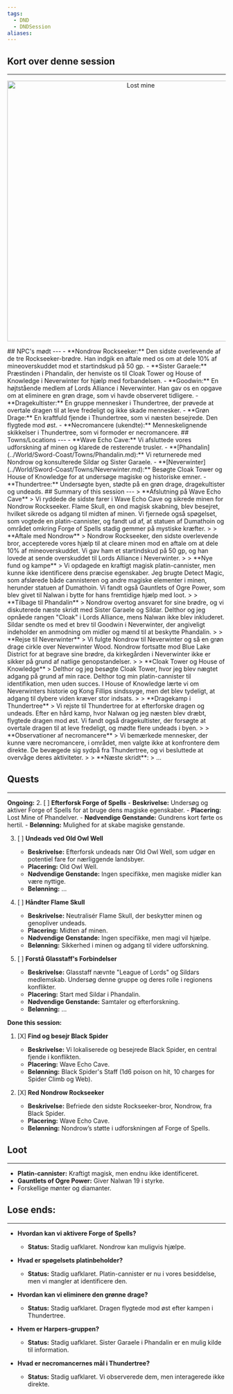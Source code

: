 ```yaml
---
tags:
  - DND
  - DNDSession
aliases:
---
```

## Kort over denne session
---

<p align="center">
<img src="https://static.wikia.nocookie.net/forgottenrealms/images/8/81/WaveEcho.png/revision/latest?cb=20191022161931" alt="Lost mine" width="600"/>
</p>
## NPC's mødt
---
- **Nondrow Rockseeker:** Den sidste overlevende af de tre Rockseeker-brødre. Han indgik en aftale med os om at dele 10% af mineoverskuddet mod et startindskud på 50 gp.
- **Sister Garaele:** Præstinden i Phandalin, der henviste os til Cloak Tower og House of Knowledge i Neverwinter for hjælp med forbandelsen.
- **Goodwin:** En højtstående medlem af Lords Alliance i Neverwinter. Han gav os en opgave om at eliminere en grøn drage, som vi havde observeret tidligere.
- **Dragekultister:** En gruppe mennesker i Thundertree, der prøvede at overtale dragen til at leve fredeligt og ikke skade mennesker.
- **Grøn Drage:** En kraftfuld fjende i Thundertree, som vi næsten besejrede. Den flygtede mod øst.
- **Necromancere (ukendte):** Menneskelignende skikkelser i Thundertree, som vi formoder er necromancere.
## Towns/Locations
---
- **Wave Echo Cave:** Vi afsluttede vores udforskning af minen og klarede de resterende trusler.
- **[Phandalin](../World/Sword-Coast/Towns/Phandalin.md):** Vi returnerede med Nondrow og konsulterede Sildar og Sister Garaele.
- **[Neverwinter](../World/Sword-Coast/Towns/Neverwinter.md):** Besøgte Cloak Tower og House of Knowledge for at undersøge magiske og historiske emner.
- **Thundertree:** Undersøgte byen, stødte på en grøn drage, dragekultister og undeads.
## Summary of this session
---
> **Afslutning på Wave Echo Cave**  
> Vi ryddede de sidste farer i Wave Echo Cave og sikrede minen for Nondrow Rockseeker. Flame Skull, en ond magisk skabning, blev besejret, hvilket sikrede os adgang til midten af minen. Vi fjernede også spøgelset, som vogtede en platin-cannister, og fandt ud af, at statuen af Dumathoin og området omkring Forge of Spells stadig gemmer på mystiske kræfter.
> 
> **Aftale med Nondrow**  
> Nondrow Rockseeker, den sidste overlevende bror, accepterede vores hjælp til at cleare minen mod en aftale om at dele 10% af mineoverskuddet. Vi gav ham et startindskud på 50 gp, og han lovede at sende overskuddet til Lords Alliance i Neverwinter.
> 
> **Nye fund og kampe**  
> Vi opdagede en kraftigt magisk platin-cannister, men kunne ikke identificere dens præcise egenskaber. Jeg brugte Detect Magic, som afslørede både cannisteren og andre magiske elementer i minen, herunder statuen af Dumathoin. Vi fandt også Gauntlets of Ogre Power, som blev givet til Nalwan i bytte for hans fremtidige hjælp med loot.
> 
> **Tilbage til Phandalin**  
> Nondrow overtog ansvaret for sine brødre, og vi diskuterede næste skridt med Sister Garaele og Sildar. Delthor og jeg opnåede rangen "Cloak" i Lords Alliance, mens Nalwan ikke blev inkluderet. Sildar sendte os med et brev til Goodwin i Neverwinter, der angiveligt indeholder en anmodning om midler og mænd til at beskytte Phandalin.
> 
> **Rejse til Neverwinter**  
> Vi fulgte Nondrow til Neverwinter og så en grøn drage cirkle over Neverwinter Wood. Nondrow fortsatte mod Blue Lake District for at begrave sine brødre, da kirkegården i Neverwinter ikke er sikker på grund af natlige genopstandelser.
> 
> **Cloak Tower og House of Knowledge**  
> Delthor og jeg besøgte Cloak Tower, hvor jeg blev nægtet adgang på grund af min race. Delthor tog min platin-cannister til identifikation, men uden succes. I House of Knowledge lærte vi om Neverwinters historie og Kong Fillips sindssyge, men det blev tydeligt, at adgang til dybere viden kræver stor indsats.
> 
> **Dragekamp i Thundertree**  
> Vi rejste til Thundertree for at efterforske dragen og undeads. Efter en hård kamp, hvor Nalwan og jeg næsten blev dræbt, flygtede dragen mod øst. Vi fandt også dragekultister, der forsøgte at overtale dragen til at leve fredeligt, og mødte flere undeads i byen.
> 
> **Observationer af necromancere**  
> Vi bemærkede mennesker, der kunne være necromancere, i området, men valgte ikke at konfrontere dem direkte. De bevægede sig sydpå fra Thundertree, og vi besluttede at overvåge deres aktiviteter.
> 
> **Næste skridt**:
> ...


## Quests 
---
**Ongoing:**
2. [ ] **Efterforsk Forge of Spells**
	- **Beskrivelse:** Undersøg og aktiver Forge of Spells for at bruge dens magiske egenskaber.
	- **Placering:** Lost Mine of Phandelver.
	- **Nødvendige Genstande:** Gundrens kort førte os hertil.
	- **Belønning:** Mulighed for at skabe magiske genstande.

3. [ ] **Undeads ved Old Owl Well**
	- **Beskrivelse:** Efterforsk undeads nær Old Owl Well, som udgør en potentiel fare for nærliggende landsbyer.
	- **Placering:** Old Owl Well.
	- **Nødvendige Genstande:** Ingen specifikke, men magiske midler kan være nyttige.
	- **Belønning:** ...

4. [ ] **Håndter Flame Skull**
	- **Beskrivelse:** Neutralisér Flame Skull, der beskytter minen og genopliver undeads.
	- **Placering:** Midten af minen.
	- **Nødvendige Genstande:** Ingen specifikke, men magi vil hjælpe.
	- **Belønning:** Sikkerhed i minen og adgang til videre udforskning.

5. [ ] **Forstå Glasstaff's Forbindelser**
	- **Beskrivelse:** Glasstaff nævnte "League of Lords" og Sildars medlemskab. Undersøg denne gruppe og deres rolle i regionens konflikter.
	- **Placering:** Start med Sildar i Phandalin.
	- **Nødvendige Genstande:** Samtaler og efterforskning.
	- **Belønning:** ...
	
 **Done this session:**
1. [X] **Find og besejr Black Spider**
	- **Beskrivelse:** Vi lokaliserede og besejrede Black Spider, en central fjende i konflikten.
	- **Placering:** Wave Echo Cave.
	- **Belønning:** Black Spider's Staff (1d6 poison on hit, 10 charges for Spider Climb og Web).

2. [X] **Red Nondrow Rockseeker**
	- **Beskrivelse:** Befriede den sidste Rockseeker-bror, Nondrow, fra Black Spider.
	- **Placering:** Wave Echo Cave.
	- **Belønning:** Nondrow’s støtte i udforskningen af Forge of Spells.

## Loot
---
- **Platin-cannister:** Kraftigt magisk, men endnu ikke identificeret.
- **Gauntlets of Ogre Power:** Giver Nalwan 19 i styrke.
- Forskellige mønter og diamanter.

## Lose ends:
---
- **Hvordan kan vi aktivere Forge of Spells?**
    - **Status:** Stadig uafklaret. Nondrow kan muligvis hjælpe.

- **Hvad er spøgelsets platinbeholder?**    
    - **Status:** Stadig uafklaret. Platin-cannister er nu i vores besiddelse, men vi mangler at identificere den.

- **Hvordan kan vi eliminere den grønne drage?**
    - **Status:** Stadig uafklaret. Dragen flygtede mod øst efter kampen i Thundertree.

- **Hvem er Harpers-gruppen?**    
    - **Status:** Stadig uafklaret. Sister Garaele i Phandalin er en mulig kilde til information.

- **Hvad er necromancernes mål i Thundertree?**
    - **Status:** Stadig uafklaret. Vi observerede dem, men interagerede ikke direkte.
